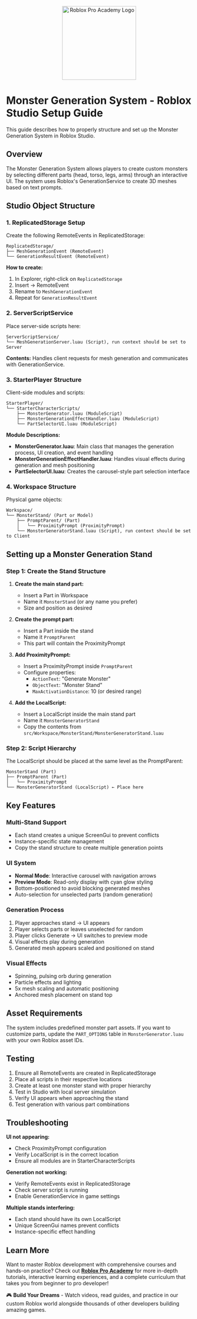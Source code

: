 <div align="center">
  <a href="https://robloxpro.academy/" target="_blank">
    <picture>
      <img src="https://robloxpro.academy/img/social-card.png" alt="Roblox Pro Academy Logo" width="200"/>
    </picture>
  </a>
</div>

# Monster Generation System - Roblox Studio Setup Guide

This guide describes how to properly structure and set up the Monster Generation System in Roblox Studio.

## Overview

The Monster Generation System allows players to create custom monsters by selecting different parts (head, torso, legs, arms) through an interactive UI. The system uses Roblox's GenerationService to create 3D meshes based on text prompts.

## Studio Object Structure

### 1. ReplicatedStorage Setup

Create the following RemoteEvents in ReplicatedStorage:

```
ReplicatedStorage/
├── MeshGenerationEvent (RemoteEvent)
└── GenerationResultEvent (RemoteEvent)
```

**How to create:**
1. In Explorer, right-click on `ReplicatedStorage`
2. Insert → RemoteEvent
3. Rename to `MeshGenerationEvent`
4. Repeat for `GenerationResultEvent`

### 2. ServerScriptService

Place server-side scripts here:

```
ServerScriptService/
└── MeshGenerationServer.luau (Script), run context should be set to Server
```

**Contents:** Handles client requests for mesh generation and communicates with GenerationService.

### 3. StarterPlayer Structure

Client-side modules and scripts:

```
StarterPlayer/
└── StarterCharacterScripts/
    ├── MonsterGenerator.luau (ModuleScript)
    ├── MonsterGenerationEffectHandler.luau (ModuleScript)
    └── PartSelectorUI.luau (ModuleScript)
```

**Module Descriptions:**
- **MonsterGenerator.luau**: Main class that manages the generation process, UI creation, and event handling
- **MonsterGenerationEffectHandler.luau**: Handles visual effects during generation and mesh positioning
- **PartSelectorUI.luau**: Creates the carousel-style part selection interface

### 4. Workspace Structure

Physical game objects:

```
Workspace/
└── MonsterStand/ (Part or Model)
    ├── PromptParent/ (Part)
    │   └── ProximityPrompt (ProximityPrompt)
    └── MonsterGeneratorStand.luau (Script), run context should be set to Client
```

## Setting up a Monster Generation Stand

### Step 1: Create the Stand Structure

1. **Create the main stand part:**
   - Insert a Part in Workspace
   - Name it `MonsterStand` (or any name you prefer)
   - Size and position as desired

2. **Create the prompt part:**
   - Insert a Part inside the stand
   - Name it `PromptParent`
   - This part will contain the ProximityPrompt

3. **Add ProximityPrompt:**
   - Insert a ProximityPrompt inside `PromptParent`
   - Configure properties:
     - `ActionText`: "Generate Monster"
     - `ObjectText`: "Monster Stand"
     - `MaxActivationDistance`: 10 (or desired range)

4. **Add the LocalScript:**
   - Insert a LocalScript inside the main stand part
   - Name it `MonsterGeneratorStand`
   - Copy the contents from `src/Workspace/MonsterStand/MonsterGeneratorStand.luau`

### Step 2: Script Hierarchy

The LocalScript should be placed at the same level as the PromptParent:

```
MonsterStand (Part)
├── PromptParent (Part)
│   └── ProximityPrompt
└── MonsterGeneratorStand (LocalScript) ← Place here
```

## Key Features

### Multi-Stand Support
- Each stand creates a unique ScreenGui to prevent conflicts
- Instance-specific state management
- Copy the stand structure to create multiple generation points

### UI System
- **Normal Mode**: Interactive carousel with navigation arrows
- **Preview Mode**: Read-only display with cyan glow styling
- Bottom-positioned to avoid blocking generated meshes
- Auto-selection for unselected parts (random generation)

### Generation Process
1. Player approaches stand → UI appears
2. Player selects parts or leaves unselected for random
3. Player clicks Generate → UI switches to preview mode
4. Visual effects play during generation
5. Generated mesh appears scaled and positioned on stand

### Visual Effects
- Spinning, pulsing orb during generation
- Particle effects and lighting
- 5x mesh scaling and automatic positioning
- Anchored mesh placement on stand top

## Asset Requirements

The system includes predefined monster part assets. If you want to customize parts, update the `PART_OPTIONS` table in `MonsterGenerator.luau` with your own Roblox asset IDs.

## Testing

1. Ensure all RemoteEvents are created in ReplicatedStorage
2. Place all scripts in their respective locations
3. Create at least one monster stand with proper hierarchy
4. Test in Studio with local server simulation
5. Verify UI appears when approaching the stand
6. Test generation with various part combinations

## Troubleshooting

**UI not appearing:**
- Check ProximityPrompt configuration
- Verify LocalScript is in the correct location
- Ensure all modules are in StarterCharacterScripts

**Generation not working:**
- Verify RemoteEvents exist in ReplicatedStorage
- Check server script is running
- Enable GenerationService in game settings

**Multiple stands interfering:**
- Each stand should have its own LocalScript
- Unique ScreenGui names prevent conflicts
- Instance-specific effect handling

## Learn More

Want to master Roblox development with comprehensive courses and hands-on practice? Check out **[Roblox Pro Academy](https://robloxpro.academy/)** for more in-depth tutorials, interactive learning experiences, and a complete curriculum that takes you from beginner to pro developer!

🎮 **Build Your Dreams** - Watch videos, read guides, and practice in our custom Roblox world alongside thousands of other developers building amazing games.